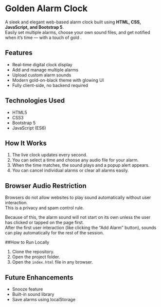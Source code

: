 # Golden Alarm Clock

A sleek and elegant web-based alarm clock built using **HTML, CSS, JavaScript, and Bootstrap 5**.  
Easily set multiple alarms, choose your own sound files, and get notified when it’s time — with a touch of gold .


## Features
- Real-time digital clock display  
- Add and manage multiple alarms  
- Upload custom alarm sounds  
- Modern gold-on-black theme with glowing UI  
- Fully client-side, no backend required

## Technologies Used
- HTML5  
- CSS3  
- Bootstrap 5  
- JavaScript (ES6)

## How It Works
1. The live clock updates every second.  
2. You can select a time and choose any audio file for your alarm.  
3. When the time matches, the sound plays and a popup alert appears.  
4. You can cancel individual alarms or clear all alarms easily.

## Browser Audio Restriction
Browsers do not allow websites to play sound automatically without user interaction.  
This is a privacy and spam control rule. 

Because of this, the alarm sound will not start on its own unless the user has clicked or tapped on the page first.  
After the first user interaction (like clicking the “Add Alarm” button), sounds can play automatically for the rest of the session.  


##How to Run Locally
1. Clone the repository.  
2. Open the project folder.  
3. Open the `index.html` file in any browser.

## Future Enhancements
- Snooze feature  
- Built-in sound library  
- Save alarms using localStorage  





